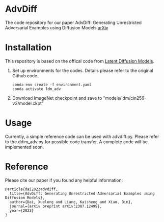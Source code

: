 # AdvDiff
 
The code repository for our paper AdvDiff: Generating Unrestricted Adversarial Examples using Diffusion Models [arXiv](https://arxiv.org/abs/2307.12499)

# Installation

This repository is based on the offical code from [Latent Diffusion Models](https://github.com/CompVis/latent-diffusion). 

1. Set up environments for the codes. Details please refer to the original Github code.

   ```shell
   conda env create -f environment.yaml
   conda activate ldm_adv
   ```
2. Download ImageNet checkpoint and save to "models/ldm/cin256-v2/model.ckpt"

# Usage

Currently, a simple reference code can be used with advdiff.py. Please refer to the ddim_adv.py for possible code transfer. A complete code will be implemented soon.


# Reference

Please cite our paper if you found any helpful information:


    @article{dai2023advdiff,
      title={AdvDiff: Generating Unrestricted Adversarial Examples using Diffusion Models},
      author={Dai, Xuelong and Liang, Kaisheng and Xiao, Bin},
      journal={arXiv preprint arXiv:2307.12499},
      year={2023}
    }
